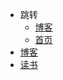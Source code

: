 * 跳转
    * [博客](http://www.guofei.site)
    * [首页](http://www.guofei.site/reading)
* [博客](http://www.guofei.site)
* [读书](http://www.guofei.site/reading/#/_main)
